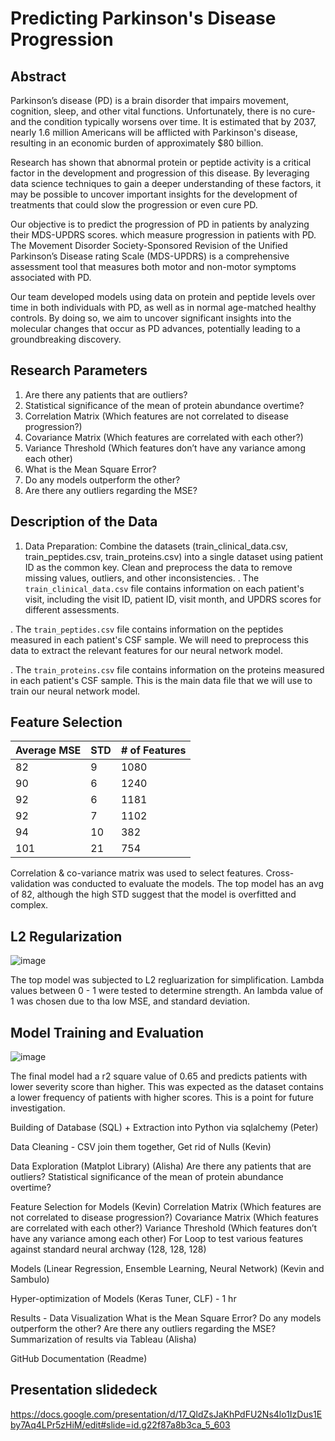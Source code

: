 # Predicting Parkinson's Disease Progression

## Abstract
Parkinson’s disease (PD) is a brain disorder that impairs movement, cognition, sleep, and other vital functions. Unfortunately, there is no cure- and the condition typically worsens over time. It is estimated that by 2037, nearly 1.6 million Americans will be afflicted with Parkinson's disease, resulting in an economic burden of approximately $80 billion.

Research has shown that abnormal protein  or peptide activity is a critical factor in the development and progression of this disease. By leveraging data science techniques to gain a deeper understanding of these factors, it may be possible to uncover important insights for the development of treatments that could slow the progression or even cure PD.

Our objective is to predict the progression of PD in patients by analyzing their MDS-UPDRS scores. which measure progression in patients with PD. The Movement Disorder Society-Sponsored Revision of the Unified Parkinson’s Disease rating Scale (MDS-UPDRS) is a comprehensive assessment tool that measures both motor and non-motor symptoms associated with PD.

Our team developed models using data on protein and peptide levels over time in both individuals with PD, as well as in normal age-matched healthy controls. By doing so, we aim to uncover significant insights into the molecular changes that occur as PD advances, potentially leading to a groundbreaking discovery.

## Research Parameters
1. Are there any patients that are outliers?
2. Statistical significance of the mean of protein abundance overtime? 
3. Correlation Matrix (Which features are not correlated to disease progression?)
4. Covariance Matrix (Which features are correlated with each other?)
5. Variance Threshold (Which features don’t have any variance among each other)
6. What is the Mean Square Error?
7. Do any models outperform the other?
8. Are there any outliers regarding the MSE?

## Description of the Data

1. Data Preparation: Combine the datasets (train_clinical_data.csv, train_peptides.csv, train_proteins.csv) into a single dataset using patient ID as the common key. Clean and preprocess the data to remove missing values, outliers, and other inconsistencies.
  . The `train_clinical_data.csv` file contains information on each patient's visit, including the visit ID, patient ID, visit month, and UPDRS scores for     different assessments.

  . The `train_peptides.csv` file contains information on the peptides measured in each patient's CSF sample. We will need to preprocess this data to           extract the relevant features for our neural network model.

  . The `train_proteins.csv` file contains information on the proteins measured in each patient's CSF sample. This is the main data file that we will use       to train our neural network model.

## Feature Selection

| Average MSE | STD | # of Features |
|-------------|-----|---------------|
| 82          | 9   | 1080          |
| 90          | 6   | 1240          |
| 92          | 6   | 1181          |
| 92          | 7   | 1102          |
| 94          | 10  | 382           |
| 101         | 21  | 754           |

Correlation & co-variance matrix was used to select features. Cross-validation was conducted to evaluate the models. The top model has an avg of 82, although the high STD suggest that the model is overfitted and complex. 

## L2 Regularization

![image](https://user-images.githubusercontent.com/89043234/232931273-0ca49861-922d-40bd-8d6c-a20b61e46c92.png)

The top model was subjected to L2 regluarization for simplification. Lambda values between 0 - 1 were tested to determine strength. An lambda value of 1 was chosen due to tha low MSE, and standard deviation. 

## Model Training and Evaluation

![image](https://user-images.githubusercontent.com/89043234/232931572-0ddb7fd8-bf13-4542-af9f-88bd728e67f7.png)

The final model had a r2 square value of 0.65 and predicts patients with lower severity score than higher. This was expected as the dataset contains a lower frequency of patients with higher scores. This is a point for future investigation. 

Building of Database (SQL) + Extraction into Python via sqlalchemy (Peter)

Data Cleaning - CSV join them together, Get rid of Nulls (Kevin) 

Data Exploration (Matplot Library) (Alisha)
Are there any patients that are outliers?
Statistical significance of the mean of protein abundance overtime? 

Feature Selection for Models (Kevin)
Correlation Matrix (Which features are not correlated to disease progression?)
Covariance Matrix (Which features are correlated with each other?)
Variance Threshold (Which features don’t have any variance among each other)
For Loop to test various features against standard neural archway (128, 128, 128)

Models (Linear Regression, Ensemble Learning, Neural Network) (Kevin and Sambulo)

Hyper-optimization of Models (Keras Tuner, CLF) - 1 hr 

Results - Data Visualization
What is the Mean Square Error?
Do any models outperform the other?
Are there any outliers regarding the MSE?
Summarization of results via Tableau (Alisha)

GitHub Documentation (Readme)


## Presentation slidedeck
https://docs.google.com/presentation/d/17_QldZsJaKhPdFU2Ns4lo1IzDus1Eby7Aq4LPr5zHiM/edit#slide=id.g22f87a8b3ca_5_603












